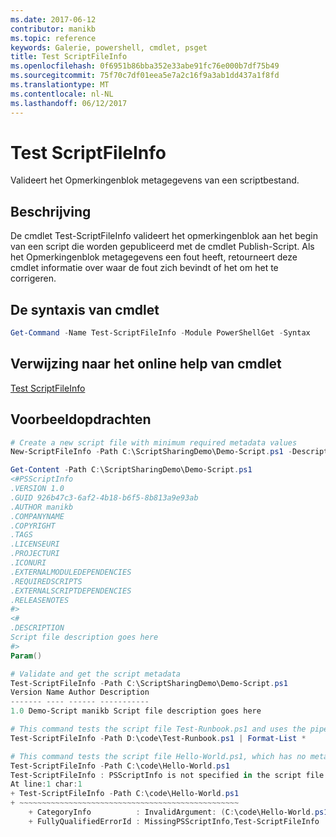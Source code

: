 ```yaml
---
ms.date: 2017-06-12
contributor: manikb
ms.topic: reference
keywords: Galerie, powershell, cmdlet, psget
title: Test ScriptFileInfo
ms.openlocfilehash: 0f6951b86bba352e33abe91fc76e000b7df75b49
ms.sourcegitcommit: 75f70c7df01eea5e7a2c16f9a3ab1dd437a1f8fd
ms.translationtype: MT
ms.contentlocale: nl-NL
ms.lasthandoff: 06/12/2017
---
```

# <a name="test-scriptfileinfo"></a>Test ScriptFileInfo

Valideert het Opmerkingenblok metagegevens van een scriptbestand.

## <a name="description"></a>Beschrijving

De cmdlet Test-ScriptFileInfo valideert het opmerkingenblok aan het begin van een script die worden gepubliceerd met de cmdlet Publish-Script.
Als het Opmerkingenblok metagegevens een fout heeft, retourneert deze cmdlet informatie over waar de fout zich bevindt of het om het te corrigeren.

## <a name="cmdlet-syntax"></a>De syntaxis van cmdlet

```powershell
Get-Command -Name Test-ScriptFileInfo -Module PowerShellGet -Syntax
```
## <a name="cmdlet-online-help-reference"></a>Verwijzing naar het online help van cmdlet

[Test ScriptFileInfo](http://go.microsoft.com/fwlink/?LinkId=619791)

## <a name="example-commands"></a>Voorbeeldopdrachten
```powershell
# Create a new script file with minimum required metadata values
New-ScriptFileInfo -Path C:\ScriptSharingDemo\Demo-Script.ps1 -Description "Script file description goes here"

Get-Content -Path C:\ScriptSharingDemo\Demo-Script.ps1
<#PSScriptInfo
.VERSION 1.0
.GUID 926b47c3-6af2-4b18-b6f5-8b813a9e93ab
.AUTHOR manikb
.COMPANYNAME
.COPYRIGHT
.TAGS
.LICENSEURI
.PROJECTURI
.ICONURI
.EXTERNALMODULEDEPENDENCIES
.REQUIREDSCRIPTS
.EXTERNALSCRIPTDEPENDENCIES
.RELEASENOTES
#>
<#
.DESCRIPTION
Script file description goes here
#>
Param()

# Validate and get the script metadata
Test-ScriptFileInfo -Path C:\ScriptSharingDemo\Demo-Script.ps1
Version Name Author Description
------- ---- ------ -----------
1.0 Demo-Script manikb Script file description goes here

# This command tests the script file Test-Runbook.ps1 and uses the pipeline operator to pass the results to the Format-List cmdlet to format the results.
Test-ScriptFileInfo -Path D:\code\Test-Runbook.ps1 | Format-List *

# This command tests the script file Hello-World.ps1, which has no metadata associated with it.
Test-ScriptFileInfo -Path C:\code\Hello-World.ps1
Test-ScriptFileInfo : PSScriptInfo is not specified in the script file 'C:\code\Hello-World.ps1'. You can use the Update-ScriptFileInfo with -Force or New-ScriptFileInfo cmdlet to add the PSScriptInfo to the script file.
At line:1 char:1
+ Test-ScriptFileInfo -Path C:\code\Hello-World.ps1
+ ~~~~~~~~~~~~~~~~~~~~~~~~~~~~~~~~~~~~~~~~~~~~~~~~~
    + CategoryInfo          : InvalidArgument: (C:\code\Hello-World.ps1:String) [Test-ScriptFileInfo], ArgumentException
    + FullyQualifiedErrorId : MissingPSScriptInfo,Test-ScriptFileInfo

```

